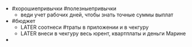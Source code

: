 - #хорошиепривычки #полезныепривычки
	- веди учет рабочих дней, чтобы знать  точные суммы выплат
- #бюджет
	- LATER соотнеси #траты в приложении и в чекгуру
	- LATER внеси в чекгуру весь юрент, квартплаты и деньги Марине
-